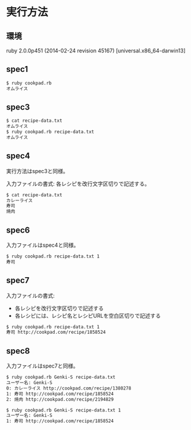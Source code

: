 実行方法
====

環境
----

ruby 2.0.0p451 (2014-02-24 revision 45167) [universal.x86_64-darwin13]

spec1
----

```sh
$ ruby cookpad.rb
オムライス
```

spec3
----

```sh
$ cat recipe-data.txt
オムライス
$ ruby cookpad.rb recipe-data.txt
オムライス
```

spec4
----

実行方法はspec3と同様。

入力ファイルの書式: 各レシピを改行文字区切りで記述する。

```sh
$ cat recipe-data.txt
カレーライス
寿司
焼肉
```

spec6
----

入力ファイルはspec4と同様。

```sh
$ ruby cookpad.rb recipe-data.txt 1
寿司
```

spec7
----

入力ファイルの書式:

- 各レシピを改行文字区切りで記述する
- 各レシピには、レシピ名とレシピURLを空白区切りで記述する

```sh
$ ruby cookpad.rb recipe-data.txt 1
寿司 http://cookpad.com/recipe/1858524
```

spec8
----

入力ファイルはspec7と同様。

```sh
$ ruby cookpad.rb Genki-S recipe-data.txt
ユーザー名: Genki-S
0: カレーライス http://cookpad.com/recipe/1380278
1: 寿司 http://cookpad.com/recipe/1858524
2: 焼肉 http://cookpad.com/recipe/2194829
```

```sh
$ ruby cookpad.rb Genki-S recipe-data.txt 1
ユーザー名: Genki-S
1: 寿司 http://cookpad.com/recipe/1858524
```
